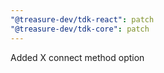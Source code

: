 ```yaml
---
"@treasure-dev/tdk-react": patch
"@treasure-dev/tdk-core": patch
---
```


Added X connect method option
